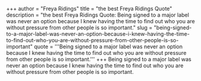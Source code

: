 +++
author = "Freya Ridings"
title = "the best Freya Ridings Quote"
description = "the best Freya Ridings Quote: Being signed to a major label was never an option because I knew having the time to find out who you are without pressure from other people is so important."
slug = "being-signed-to-a-major-label-was-never-an-option-because-i-knew-having-the-time-to-find-out-who-you-are-without-pressure-from-other-people-is-so-important"
quote = '''Being signed to a major label was never an option because I knew having the time to find out who you are without pressure from other people is so important.'''
+++
Being signed to a major label was never an option because I knew having the time to find out who you are without pressure from other people is so important.
